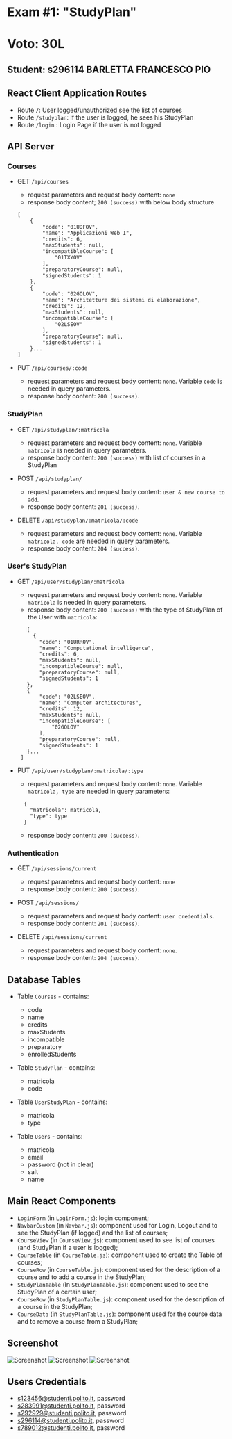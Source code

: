 # Exam #1: "StudyPlan"
# Voto: 30L
## Student: s296114 BARLETTA FRANCESCO PIO 

## React Client Application Routes

- Route `/`: User logged/unauthorized see the list of courses
- Route `/studyplan`: If the user is logged, he sees his StudyPlan 
- Route `/login` : Login Page if the user is not logged

## API Server
### Courses
  
- GET `/api/courses`
  - request parameters and request body content: `none`
  - response body content; `200 (success)` with below body structure

  ```
  [
      {
          "code": "01UDFOV",
          "name": "Applicazioni Web I",
          "credits": 6,
          "maxStudents": null,
          "incompatibleCourse": [
              "01TXYOV"
          ],
          "preparatoryCourse": null,
          "signedStudents": 1
      },
      {
          "code": "02GOLOV",
          "name": "Architetture dei sistemi di elaborazione",
          "credits": 12,
          "maxStudents": null,
          "incompatibleCourse": [
              "02LSEOV"
          ],
          "preparatoryCourse": null,
          "signedStudents": 1
      }...
  ]
  ```

- PUT `/api/courses/:code`
  - request parameters and request body content: `none`. Variable `code` is needed in query parameters.
  - response body content: `200 (success)`.

### StudyPlan

- GET `/api/studyplan/:matricola`
  - request parameters and request body content: `none`. Variable `matricola` is needed in query parameters.
  - response body content: `200 (success)` with list of courses in a StudyPlan

- POST `/api/studyplan/`
  - request parameters and request body content: `user & new course to add`.
  - response body content: `201 (success)`.

- DELETE `/api/studyplan/:matricola/:code`
  - request parameters and request body content: `none`. Variable `matricola, code` are needed in query parameters.
  - response body content: `204 (success)`.

### User's StudyPlan

- GET `/api/user/studyplan/:matricola`
  - request parameters and request body content: `none`. Variable `matricola` is needed in query parameters.
  - response body content: `200 (success)` with the type of StudyPlan of the User with `matricola`:

   ```
      [
        {
          "code": "01URROV",
          "name": "Computational intelligence",
          "credits": 6,
          "maxStudents": null,
          "incompatibleCourse": null,
          "preparatoryCourse": null,
          "signedStudents": 1
      },
      {
          "code": "02LSEOV",
          "name": "Computer architectures",
          "credits": 12,
          "maxStudents": null,
          "incompatibleCourse": [
              "02GOLOV"
          ],
          "preparatoryCourse": null,
          "signedStudents": 1
      }...
    ]
    ```

- PUT `/api/user/studyplan/:matricola/:type`
  - request parameters and request body content: `none`. Variable `matricola, type` are needed in query parameters: 

  ```
    {
      "matricola": matricola,
      "type": type
    }
  ```
  - response body content: `200 (success)`.

### Authentication

- GET `/api/sessions/current`
  - request parameters and request body content: `none`
  - response body content: `200 (success)`.

- POST `/api/sessions/`
  - request parameters and request body content: `user credentials`.
  - response body content: `201 (success)`.

- DELETE `/api/sessions/current`
  - request parameters and request body content: `none`.
  - response body content: `204 (success)`.
  
## Database Tables

- Table `Courses` - contains:
  - code
  - name
  - credits
  - maxStudents
  - incompatible
  - preparatory
  - enrolledStudents

- Table `StudyPlan` - contains:
  - matricola
  - code

- Table `UserStudyPlan` - contains:
  - matricola
  - type

- Table `Users` - contains:
  - matricola
  - email
  - password (not in clear)
  - salt
  - name

## Main React Components

- `LoginForm` (in `LoginForm.js`): login component;
- `NavbarCustom` (in `Navbar.js`): component used for Login, Logout and to see the StudyPlan (if logged) and the list of courses; 
- `CourseView` (in `CourseView.js`): component used to see list of courses (and StudyPlan if a user is logged);
- `CourseTable` (in `CourseTable.js`): component used to create the Table of courses;
- `CourseRow` (in `CourseTable.js`): component used for the description of a course and to add a course in the StudyPlan; 
- `StudyPlanTable` (in `StudyPlanTable.js`): component used to see the StudyPlan of a certain user;
- `CourseRow` (in `StudyPlanTable.js`): component used for the description of a course in the StudyPlan; 
- `CourseData` (in `StudyPlanTable.js`): component used for the course data and to remove a course from a StudyPlan; 

## Screenshot

![Screenshot](./img/screenshot1.png)
![Screenshot](./img/screenshot2.png)
![Screenshot](./img/screenshot3.png)

## Users Credentials

- s123456@studenti.polito.it, password 
- s283991@studenti.polito.it, password 
- s292929@studenti.polito.it, password 
- s296114@studenti.polito.it, password 
- s789012@studenti.polito.it, password 
